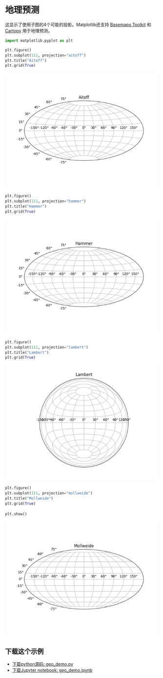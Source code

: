 # 地理预测

这显示了使用子图的4个可能的投影。Matplotlib还支持 [Basemaps Toolkit](https://matplotlib.org/basemap) 和 [Cartopy](http://scitools.org.uk/cartopy) 用于地理预测。

```python
import matplotlib.pyplot as plt
```

```python
plt.figure()
plt.subplot(111, projection="aitoff")
plt.title("Aitoff")
plt.grid(True)
```

![地理预测示例](/static/images/gallery/sphx_glr_geo_demo_001.png)

```python
plt.figure()
plt.subplot(111, projection="hammer")
plt.title("Hammer")
plt.grid(True)
```

![地理预测示例2](/static/images/gallery/sphx_glr_geo_demo_002.png)

```python
plt.figure()
plt.subplot(111, projection="lambert")
plt.title("Lambert")
plt.grid(True)
```

![地理预测示例3](/static/images/gallery/sphx_glr_geo_demo_003.png)

```python
plt.figure()
plt.subplot(111, projection="mollweide")
plt.title("Mollweide")
plt.grid(True)

plt.show()
```

![地理预测示例4](/static/images/gallery/sphx_glr_geo_demo_004.png)

## 下载这个示例
            
- [下载python源码: geo_demo.py](https://matplotlib.org/_downloads/geo_demo.py)
- [下载Jupyter notebook: geo_demo.ipynb](https://matplotlib.org/_downloads/geo_demo.ipynb)